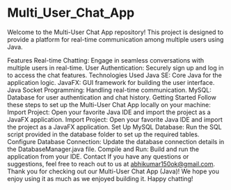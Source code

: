 # Multi_User_Chat_App

Welcome to the Multi-User Chat App repository! This project is designed to provide a platform for real-time communication among multiple users using Java.

Features
Real-time Chatting: Engage in seamless conversations with multiple users in real-time. User Authentication: Securely sign up and log in to access the chat features.
Technologies Used
Java SE: Core Java for the application logic.
JavaFX: GUI framework for building the user interface.
Java Socket Programming: Handling real-time communication.
MySQL: Database for user authentication and chat history.
Getting Started
Follow these steps to set up the Multi-User Chat App locally on your machine:
Import Project: Open your favorite Java IDE and import the project as a JavaFX application.
Import Project: Open your favorite Java IDE and import the project as a JavaFX application.
Set Up MySQL Database: Run the SQL script provided in the database folder to set up the required tables.
Configure Database Connection: Update the database connection details in the DatabaseManager.java file.
Compile and Run: Build and run the application from your IDE.
Contact
If you have any questions or suggestions, feel free to reach out to us at abhikumar150ok@gmail.com.
Thank you for checking out our Multi-User Chat App (Java)! We hope you enjoy using it as much as we enjoyed building it.
Happy chatting!

